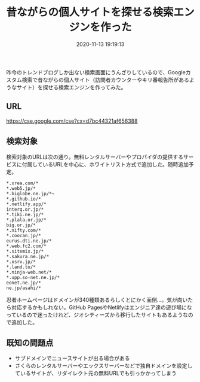﻿---
title: 昔ながらの個人サイトを探せる検索エンジンを作った
date: 2020-11-13 19:19:13
post_id: nhm745
categories:
  - 雑記
tags:
---

昨今のトレンドブログしか出ない検索画面にうんざりしているので、Googleカスタム検索で昔ながらの個人サイト（訪問者カウンターやキリ番報告所があるようなサイト）を探せる検索エンジンを作ってみた。

<!-- more -->


## URL

<https://cse.google.com/cse?cx=d7bc44321af656388>


## 検索対象

検索対象のURLは次の通り。無料レンタルサーバーやプロパイダの提供するサービスに付属しているURLを中心に、ホワイトリスト方式で追加した。随時追加予定。


```
*.xrea.com/*
*.web5.jp/*
*.biglobe.ne.jp/*~
*.github.io/*
*.netlify.app/*
interq.or.jp/*
*.tiki.ne.jp/*
*.plala.or.jp/*
big.or.jp/*
*.nifty.com/*
*.coocan.jp/*
eurus.dti.ne.jp/*
*.web.fc2.com/*
*.sitemix.jp/*
*.sakura.ne.jp/*
*.xsrv.jp/*
*.land.to/*
*.ninja-web.net/*
*.upp.so-net.ne.jp/*
eonet.ne.jp/*
ne.jp/asahi/*
```

忍者ホームページはドメインが340種類あるらしくとにかく面倒...。気が向いたら対応するかもしれない。GitHub PagesやNetlifyはエンジニア達の遊び場になっているので迷ったけれど、ジオシティーズから移行したサイトもあるようなので追加した。


## 既知の問題点


- サブドメインでニュースサイトが出る場合がある
- さくらのレンタルサーバーやエックスサーバーなどで独自ドメインを設定しているサイトが、リダイレクト元の無料URLでも引っかかってしまう
